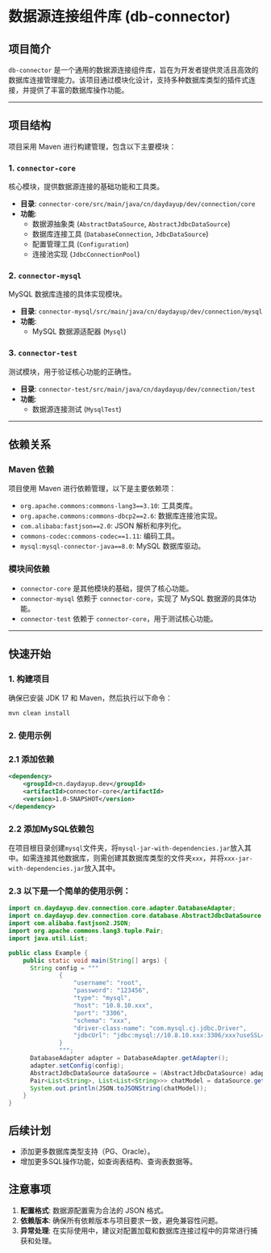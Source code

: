 # 数据源连接组件库 (db-connector)

## 项目简介

`db-connector` 是一个通用的数据源连接组件库，旨在为开发者提供灵活且高效的数据库连接管理能力。该项目通过模块化设计，支持多种数据库类型的插件式连接，并提供了丰富的数据库操作功能。

---

## 项目结构

项目采用 Maven 进行构建管理，包含以下主要模块：

### 1. `connector-core`
核心模块，提供数据源连接的基础功能和工具类。
- **目录**: `connector-core/src/main/java/cn/daydayup/dev/connection/core`
- **功能**:
    - 数据源抽象类 (`AbstractDataSource`, `AbstractJdbcDataSource`)
    - 数据库连接工具 (`DatabaseConnection`, `JdbcDataSource`)
    - 配置管理工具 (`Configuration`)
    - 连接池实现 (`JdbcConnectionPool`)

### 2. `connector-mysql`
MySQL 数据库连接的具体实现模块。
- **目录**: `connector-mysql/src/main/java/cn/daydayup/dev/connection/mysql`
- **功能**:
    - MySQL 数据源适配器 (`Mysql`)

### 3. `connector-test`
测试模块，用于验证核心功能的正确性。
- **目录**: `connector-test/src/main/java/cn/daydayup/dev/connection/test`
- **功能**:
    - 数据源连接测试 (`MysqlTest`)


---

## 依赖关系

### Maven 依赖
项目使用 Maven 进行依赖管理，以下是主要依赖项：
- `org.apache.commons:commons-lang3==3.10`: 工具类库。
- `org.apache.commons:commons-dbcp2==2.6`: 数据库连接池实现。
- `com.alibaba:fastjson==2.0`: JSON 解析和序列化。
- `commons-codec:commons-codec==1.11`: 编码工具。
- `mysql:mysql-connector-java==8.0`: MySQL 数据库驱动。

### 模块间依赖
- `connector-core` 是其他模块的基础，提供了核心功能。
- `connector-mysql` 依赖于 `connector-core`，实现了 MySQL 数据源的具体功能。
- `connector-test` 依赖于 `connector-core`，用于测试核心功能。

---

## 快速开始

### 1. 构建项目
确保已安装 JDK 17 和 Maven，然后执行以下命令：
```bash
mvn clean install
```

### 2. 使用示例

### 2.1 添加依赖
```xml
<dependency>
    <groupId>cn.daydayup.dev</groupId>
    <artifactId>connector-core</artifactId>
    <version>1.0-SNAPSHOT</version>
</dependency>
```

### 2.2 添加MySQL依赖包
在项目根目录创建`mysql`文件夹，将`mysql-jar-with-dependencies.jar`放入其中。如需连接其他数据库，则需创建其数据库类型的文件夹`xxx`，并将`xxx-jar-with-dependencies.jar`放入其中。

### 2.3 以下是一个简单的使用示例：

```java
import cn.daydayup.dev.connection.core.adapter.DatabaseAdapter;
import cn.daydayup.dev.connection.core.database.AbstractJdbcDataSource;
import com.alibaba.fastjson2.JSON;
import org.apache.commons.lang3.tuple.Pair;
import java.util.List;

public class Example { 
    public static void main(String[] args) {
      String config = """
              {
                  "username": "root",
                  "password": "123456",
                  "type": "mysql",
                  "host": "10.8.10.xxx",
                  "port": "3306",
                  "schema": "xxx",
                  "driver-class-name": "com.mysql.cj.jdbc.Driver",
                  "jdbcUrl": "jdbc:mysql://10.8.10.xxx:3306/xxx?useSSL=false"
              }
              """;
      DatabaseAdapter adapter = DatabaseAdapter.getAdapter();
      adapter.setConfig(config);
      AbstractJdbcDataSource dataSource = (AbstractJdbcDataSource) adapter.getDataSource();
      Pair<List<String>, List<List<String>>> chatModel = dataSource.getAllTableInfo();
      System.out.println(JSON.toJSONString(chatModel));
    }
}
```

## 后续计划
- 添加更多数据库类型支持（PG、Oracle）。
- 增加更多SQL操作功能，如查询表结构、查询表数据等。

## 注意事项

1. **配置格式**: 数据源配置需为合法的 JSON 格式。
2. **依赖版本**: 确保所有依赖版本与项目要求一致，避免兼容性问题。
3. **异常处理**: 在实际使用中，建议对配置加载和数据库连接过程中的异常进行捕获和处理。
